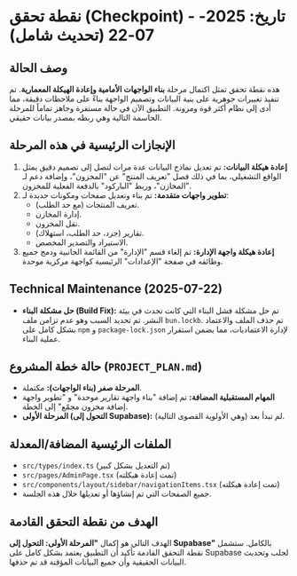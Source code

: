 # نقطة تحقق (Checkpoint) - تاريخ: 2025-07-22 (تحديث شامل)

## وصف الحالة
هذه نقطة تحقق تمثل اكتمال مرحلة **بناء الواجهات الأمامية وإعادة الهيكلة المعمارية**. تم تنفيذ تغييرات جوهرية على بنية البيانات وتصميم الواجهة بناءً على ملاحظات دقيقة، مما أدى إلى نظام أكثر قوة ومرونة. التطبيق الآن في حالة مستقرة وجاهز تماماً للمرحلة الحاسمة التالية وهي ربطه بمصدر بيانات حقيقي.

## الإنجازات الرئيسية في هذه المرحلة
1.  **إعادة هيكلة البيانات:** تم تعديل نماذج البيانات عدة مرات لتصل إلى تصميم دقيق يمثل الواقع التشغيلي، بما في ذلك فصل "تعريف المنتج" عن "المخزون"، وإضافة دعم لـ "المخازن"، وربط "الباركود" بالدفعة الفعلية للمخزون.
2.  **تطوير واجهات متقدمة:** تم بناء وتعديل صفحات ومكونات جديدة لـ:
    *   تعريف المنتجات (مع حد الطلب).
    *   إدارة المخازن.
    *   نقل المخزون.
    *   تقارير (جرد، حد الطلب، استهلاك).
    *   الاستيراد والتصدير المخصص.
3.  **إعادة هيكلة واجهة الإدارة:** تم إلغاء قسم "الإدارة" من القائمة الجانبية ودمج جميع وظائفه في صفحة "الإعدادات" الرئيسية كواجهة مركزية موحدة.

## Technical Maintenance (2025-07-22)
- **حل مشكلة البناء (Build Fix):** تم حل مشكلة فشل البناء التي كانت تحدث في بيئة النشر. تم تحديد السبب وهو عدم تزامن ملف `bun.lockb`. تم حذف الملف والاعتماد بشكل كامل على `npm` و `package-lock.json` لإدارة الاعتماديات، مما يضمن استقرار عملية البناء.

## حالة خطة المشروع (`PROJECT_PLAN.md`)
- **المرحلة صفر (بناء الواجهات):** مكتملة.
- **المهام المستقبلية المضافة:** تم إضافة "بناء واجهة تقارير موحدة" و "تطوير واجهة إضافة مخزون مجمّع" إلى الخطة.
- **المرحلة الأولى (التحول إلى Supabase):** لم تبدأ بعد (وهي الأولوية القصوى التالية).

## الملفات الرئيسية المضافة/المعدلة
- `src/types/index.ts` (تم التعديل بشكل كبير)
- `src/pages/AdminPage.tsx` (تمت إعادة هيكلته)
- `src/components/layout/sidebar/navigationItems.tsx` (تمت إعادة هيكلته)
- جميع الصفحات التي تم إنشاؤها أو تعديلها خلال هذه الجلسة.

## الهدف من نقطة التحقق القادمة
الهدف التالي هو إكمال **"المرحلة الأولى: التحول إلى Supabase"** بالكامل. ستشمل نقطة التحقق القادمة تأكيد أن التطبيق يعتمد بشكل كامل على Supabase لجلب وتحديث البيانات الحقيقية وأن جميع البيانات المؤقتة قد تم حذفها.
